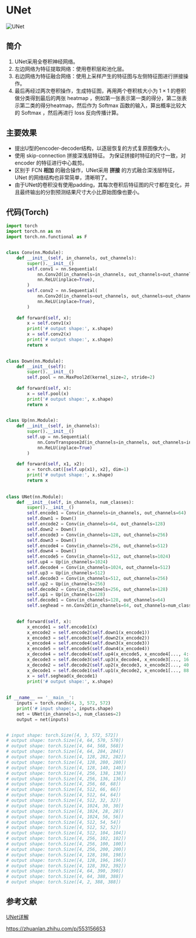 # UNet

![UNet](https://img-blog.csdnimg.cn/20210316213927771.png?x-oss-process=image/watermark,type_ZmFuZ3poZW5naGVpdGk,shadow_10,text_aHR0cHM6Ly9ibG9nLmNzZG4ubmV0L3dlaXhpbl80NTA3NDU2OA==,size_16,color_FFFFFF,t_70)

## 简介

1. UNet采用全卷积神经网络。
2. 左边网络为特征提取网络：使用卷积层和池化层。
3. 右边网络为特征融合网络：使用上采样产生的特征图与左侧特征图进行拼接操作。
4. 最后再经过两次卷积操作，生成特征图，再用两个卷积核大小为 $1\times1$ 的卷积做分类得到最后的两张 heatmap ，例如第一张表示第一类的得分，第二张表示第二类的得分heatmap，然后作为 Softmax 函数的输入，算出概率比较大的 Softmax ，然后再进行 loss 反向传播计算。

## 主要效果

- 提出U型的encoder-decoder结构，以逐层恢复的方式复原图像大小。
- 使用 skip-connection 拼接深浅层特征。 为保证拼接时特征的尺寸一致，对 encoder 的特征进行中心裁剪。
- 区别于 FCN **相加** 的融合操作，UNet采用 **拼接** 的方式融合深浅层特征， UNet 的网络结构也非常简单，清晰明了。
- 由于UNet的卷积没有使用padding，其每次卷积后特征图的尺寸都在变化，并且最终输出的分割预测结果尺寸大小比原始图像也要小。

## 代码(Torch)

```python
import torch
import torch.nn as nn
import torch.nn.functional as F


class Conv(nn.Module):
    def __init__(self, in_channels, out_channels):
        super().__init__()
        self.conv1 = nn.Sequential(
            nn.Conv2d(in_channels=in_channels, out_channels=out_channels, kernel_size=3, stride=1, padding=0, bias=True),
            nn.ReLU(inplace=True),
        )
        self.conv2 = nn.Sequential(
            nn.Conv2d(in_channels=out_channels, out_channels=out_channels, kernel_size=3, stride=1, padding=0, bias=True),
            nn.ReLU(inplace=True),
        )
        
    def forward(self, x):
        x = self.conv1(x)
        print('# output shape:', x.shape)
        x = self.conv2(x)
        print('# output shape:', x.shape)
        return x
        

class Down(nn.Module):
    def __init__(self):
        super().__init__()
        self.pool = nn.MaxPool2d(kernel_size=2, stride=2)
        
    def forward(self, x):
        x = self.pool(x)
        print('# output shape:', x.shape)
        return x
    

class Up(nn.Module):
    def __init__(self, in_channels):
        super().__init__()
        self.up = nn.Sequential(
            nn.ConvTranspose2d(in_channels=in_channels, out_channels=in_channels//2, kernel_size=2, stride=2, bias=True),
            nn.ReLU(inplace=True)
        )
        
    def forward(self, x1, x2):
        x = torch.cat([self.up(x1), x2], dim=1)
        print('# output shape:', x.shape)
        return x
    
    
class UNet(nn.Module):
    def __init__(self, in_channels, num_classes):
        super().__init__()
        self.encode1 = Conv(in_channels=in_channels, out_channels=64)
        self.down1 = Down()
        self.encode2 = Conv(in_channels=64, out_channels=128)
        self.down2 = Down()
        self.encode3 = Conv(in_channels=128, out_channels=256)
        self.down3 = Down()
        self.encode4 = Conv(in_channels=256, out_channels=512)
        self.down4 = Down()
        self.encode5 = Conv(in_channels=512, out_channels=1024)
        self.up4 = Up(in_channels=1024)
        self.decode4 = Conv(in_channels=1024, out_channels=512)
        self.up3 = Up(in_channels=512)
        self.decode3 = Conv(in_channels=512, out_channels=256)
        self.up2 = Up(in_channels=256)
        self.decode2 = Conv(in_channels=256, out_channels=128)
        self.up1 = Up(in_channels=128)
        self.decode1 = Conv(in_channels=128, out_channels=64)
        self.seghead = nn.Conv2d(in_channels=64, out_channels=num_classes, kernel_size=1, stride=1, padding=0, bias=True)

        
    def forward(self, x):
        x_encode1 = self.encode1(x)
        x_encode2 = self.encode2(self.down1(x_encode1))
        x_encode3 = self.encode3(self.down2(x_encode2))
        x_encode4 = self.encode4(self.down3(x_encode3))
        x_encode5 = self.encode5(self.down4(x_encode4))
        x_decode4 = self.decode4(self.up4(x_encode5, x_encode4[..., 4:-4, 4:-4]))
        x_decode3 = self.decode3(self.up3(x_decode4, x_encode3[..., 16:-16, 16:-16]))
        x_decode2 = self.decode2(self.up2(x_decode3, x_encode2[..., 40:-40, 40:-40]))
        x_decode1 = self.decode1(self.up1(x_decode2, x_encode1[..., 88:-88, 88:-88]))
        x = self.seghead(x_decode1)
        print('# output shape:', x.shape)
        
        
if __name__ == '__main__':
    inputs = torch.randn(4, 3, 572, 572)
    print('# input shape:', inputs.shape)
    net = UNet(in_channels=3, num_classes=2)
    output = net(inputs)


# input shape: torch.Size([4, 3, 572, 572])
# output shape: torch.Size([4, 64, 570, 570])
# output shape: torch.Size([4, 64, 568, 568])
# output shape: torch.Size([4, 64, 284, 284])
# output shape: torch.Size([4, 128, 282, 282])
# output shape: torch.Size([4, 128, 280, 280])
# output shape: torch.Size([4, 128, 140, 140])
# output shape: torch.Size([4, 256, 138, 138])
# output shape: torch.Size([4, 256, 136, 136])
# output shape: torch.Size([4, 256, 68, 68])
# output shape: torch.Size([4, 512, 66, 66])
# output shape: torch.Size([4, 512, 64, 64])
# output shape: torch.Size([4, 512, 32, 32])
# output shape: torch.Size([4, 1024, 30, 30])
# output shape: torch.Size([4, 1024, 28, 28])
# output shape: torch.Size([4, 1024, 56, 56])
# output shape: torch.Size([4, 512, 54, 54])
# output shape: torch.Size([4, 512, 52, 52])
# output shape: torch.Size([4, 512, 104, 104])
# output shape: torch.Size([4, 256, 102, 102])
# output shape: torch.Size([4, 256, 100, 100])
# output shape: torch.Size([4, 256, 200, 200])
# output shape: torch.Size([4, 128, 198, 198])
# output shape: torch.Size([4, 128, 196, 196])
# output shape: torch.Size([4, 128, 392, 392])
# output shape: torch.Size([4, 64, 390, 390])
# output shape: torch.Size([4, 64, 388, 388])
# output shape: torch.Size([4, 2, 388, 388])
```

## 参考文献

[UNet详解](https://blog.csdn.net/weixin_45074568/article/details/114901600)

https://zhuanlan.zhihu.com/p/553156653

